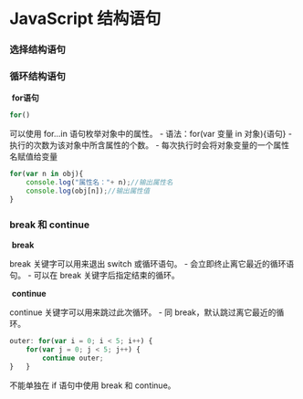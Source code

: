 # JavaScript 结构语句

### 选择结构语句



### 循环结构语句

​	**for语句**

```javascript
for()
```

可以使用 for...in 语句枚举对象中的属性。
 \- 语法：for(var 变量 in 对象){语句}
 \- 执行的次数为该对象中所含属性的个数。
 \- 每次执行时会将对象变量的一个属性名赋值给变量

```javascript
for(var n in obj){
    console.log("属性名："+ n);//输出属性名
    console.log(obj[n]);//输出属性值
}
```



### break 和 continue

​	**break**

break 关键字可以用来退出 switch 或循环语句。
 \- 会立即终止离它最近的循环语句。
 \- 可以在 break 关键字后指定结束的循环。

​	**continue**

continue 关键字可以用来跳过此次循环。
 \- 同 break，默认跳过离它最近的循环。

```javascript
outer: for(var i = 0; i < 5; i++) {
    for(var j = 0; j < 5; j++) {
        continue outer;
}   }
```


不能单独在 if 语句中使用 break 和 continue。
